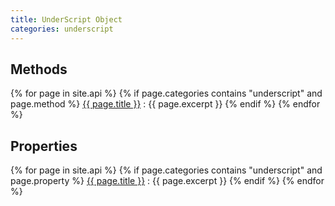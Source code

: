 ```yaml
---
title: UnderScript Object
categories: underscript
---
```

## Methods
{% for page in site.api %}
  {% if page.categories contains "underscript" and page.method %}
<a href="{{ page.url | relative_url }}">{{ page.title }}</a>
: {{ page.excerpt }}
  {% endif %}
{% endfor %}

## Properties
{% for page in site.api %}
  {% if page.categories contains "underscript" and page.property %}
<a href="{{ page.url | relative_url }}">{{ page.title }}</a>
: {{ page.excerpt }}
  {% endif %}
{% endfor %}